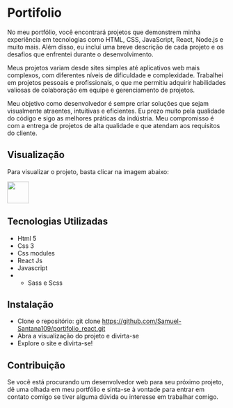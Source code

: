 # Portifolio 
<p> No meu portfólio, você encontrará projetos que demonstrem minha experiência em tecnologias como HTML, CSS, JavaScript, React, 
  Node.js e muito mais. Além disso, eu incluí uma breve descrição de cada projeto e os desafios que enfrentei durante o desenvolvimento.</p>

<p> Meus projetos variam desde sites simples até aplicativos web mais complexos, 
  com diferentes níveis de dificuldade e complexidade. Trabalhei em projetos pessoais e profissionais,
  o que me permitiu adquirir habilidades valiosas de colaboração em equipe e gerenciamento de projetos. </p>

<p> Meu objetivo como desenvolvedor é sempre criar soluções que sejam visualmente atraentes, intuitivas e eficientes. 
  Eu prezo muito pela qualidade do código e sigo as melhores práticas da indústria. Meu compromisso é com a entrega de projetos de alta qualidade e que atendam aos requisitos do cliente. </p>

## Visualização
<p>Para visualizar o projeto, basta clicar na imagem abaixo: </p>
 <a href="https://samuel-santana109.github.io/portifolio_react/" target="_blank"> <img src="https://camo.githubusercontent.com/b51f3828d00acc47caefe842efcadf6f2af1bb965138a0fb878d8bbff93cafe0/68747470733a2f2f696d672e69636f6e73382e636f6d2f6d6174657269616c2d73686172702f3235362f706f7274666f6c696f2e706e67" width="50" height="50" target="_blank"> </a>
 
 ## Tecnologias Utilizadas
 - Html 5
 - Css 3
 - Css modules
 - React Js
 - Javascript
 - - Sass e Scss

 ## Instalação 
 - Clone o repositório: git clone https://github.com/Samuel-Santana109/portifolio_react.git
 - Abra a visualização do projeto e divirta-se
 - Explore o site e divirta-se!

## Contribuição 
<p> Se você está procurando um desenvolvedor web para seu próximo projeto, 
  dê uma olhada em meu portfólio e sinta-se à vontade para entrar em contato comigo se tiver alguma dúvida ou interesse em trabalhar comigo. </p>
